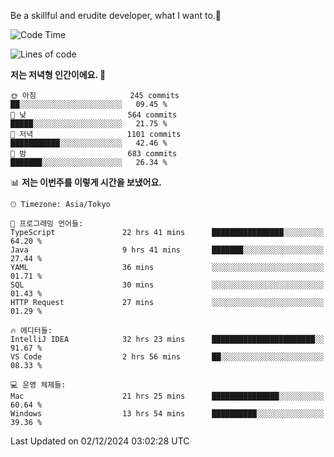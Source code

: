 Be a skillful and erudite developer, what I want to.👶

<!--START_SECTION:waka-->
![Code Time](http://img.shields.io/badge/Code%20Time-1%2C451%20hrs%2016%20mins-blue)

![Lines of code](https://img.shields.io/badge/%EC%A0%80%EB%8A%94%20%EC%97%AC%ED%83%9C%EA%B9%8C%EC%A7%80%20-912.6%20thousand%20%EC%A4%84%EC%9D%98%20%EC%BD%94%EB%93%9C%EB%A5%BC%20%EC%9E%91%EC%84%B1%ED%96%88%EC%96%B4%EC%9A%94.-blue)

**저는 저녁형 인간이에요. 🦉** 

```text
🌞 아침                     245 commits         ██░░░░░░░░░░░░░░░░░░░░░░░   09.45 % 
🌆 낮　                     564 commits         █████░░░░░░░░░░░░░░░░░░░░   21.75 % 
🌃 저녁                     1101 commits        ███████████░░░░░░░░░░░░░░   42.46 % 
🌙 밤　                     683 commits         ███████░░░░░░░░░░░░░░░░░░   26.34 % 
```


📊 **저는 이번주를 이렇게 시간을 보냈어요.** 

```text
🕑︎ Timezone: Asia/Tokyo

💬 프로그래밍 언어들: 
TypeScript               22 hrs 41 mins      ████████████████░░░░░░░░░   64.20 % 
Java                     9 hrs 41 mins       ███████░░░░░░░░░░░░░░░░░░   27.44 % 
YAML                     36 mins             ░░░░░░░░░░░░░░░░░░░░░░░░░   01.71 % 
SQL                      30 mins             ░░░░░░░░░░░░░░░░░░░░░░░░░   01.43 % 
HTTP Request             27 mins             ░░░░░░░░░░░░░░░░░░░░░░░░░   01.29 % 

🔥 에디터들: 
IntelliJ IDEA            32 hrs 23 mins      ███████████████████████░░   91.67 % 
VS Code                  2 hrs 56 mins       ██░░░░░░░░░░░░░░░░░░░░░░░   08.33 % 

💻 운영 체제들: 
Mac                      21 hrs 25 mins      ███████████████░░░░░░░░░░   60.64 % 
Windows                  13 hrs 54 mins      ██████████░░░░░░░░░░░░░░░   39.36 % 
```


 Last Updated on 02/12/2024 03:02:28 UTC
<!--END_SECTION:waka-->
